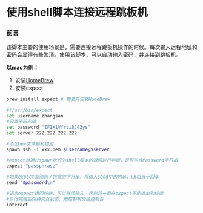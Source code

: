 # 使用shell脚本连接远程跳板机

### 前言
该脚本主要的使用场景是，需要连接远程跳板机操作的时候。每次输入远程地址和密码会显得有些繁琐。使用该脚本，可以自动输入密码，并连接到跳板机。

**以mac为例：**
1. 安装[HomeBrew](https://brew.sh/)
2. 安装expect
   
```bash
brew install expect # 需要先安装HomeBrew
```

```bash
#!/usr/bin/expect
set username zhangsan
#设置密码的值
set password "IF1X1VYrtiBJ42ys"
set server 222.222.222.222

#添加pem文件到私钥池
spawn ssh -i xxx.pem $username@$server

#expect对通过spawn执行的shell脚本的返回进行判断，是否包含Password字符串
expect "passphrase"

#如果expect监测到了包含的字符串，将输入send中的内容，\n相当于回车
send "$password\r"

#退出expect返回终端，可以继续输入，否则将一直在expect不能退出到终端
#执行完成后保持交互状态，把控制权交给控制台
interact
```

